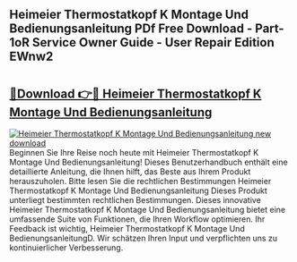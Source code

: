 ## Heimeier Thermostatkopf K Montage Und Bedienungsanleitung PDf Free Download - Part-1oR Service Owner Guide - User Repair Edition EWnw2

# <h2><a href="http://df2h4e.blite.top/?on=Heimeier+Thermostatkopf+K+Montage+Und+Bedienungsanleitung">🔗Download 👉🔴 Heimeier Thermostatkopf K Montage Und Bedienungsanleitung</a></h2>

[![Heimeier Thermostatkopf K Montage Und Bedienungsanleitung new download](https://i.imgur.com/lujVjoI.png)](http://df2h4e.blite.top/?on=Heimeier+Thermostatkopf+K+Montage+Und+Bedienungsanleitung)
Beginnen Sie Ihre Reise noch heute mit Heimeier Thermostatkopf K Montage Und Bedienungsanleitung! Dieses Benutzerhandbuch enthält eine detaillierte Anleitung, die Ihnen hilft, das Beste aus Ihrem Produkt herauszuholen. Bitte lesen Sie die rechtlichen Bestimmungen Heimeier Thermostatkopf K Montage Und Bedienungsanleitung Dieses Produkt unterliegt bestimmten rechtlichen Bestimmungen. Dieses innovative Heimeier Thermostatkopf K Montage Und Bedienungsanleitung bietet eine umfassende Suite von Funktionen, die Ihren Workflow optimieren. Ihr Feedback ist wichtig, Heimeier Thermostatkopf K Montage Und BedienungsanleitungD. Wir schätzen Ihren Input und verpflichten uns zu kontinuierlicher Verbesserung.
